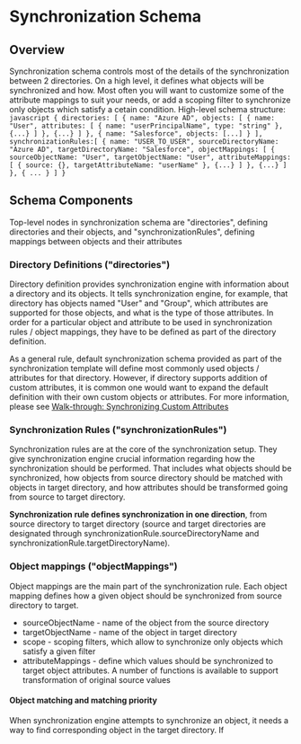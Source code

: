 Synchronization Schema 
===========================================

## Overview

Synchronization schema controls most of the details of the synchronization between 2 directories. On a high level, it defines what objects will be synchronized and how. Most often you will want to customize some of the attribute mappings to suit your needs, or add a scoping filter to synchronize only objects which satisfy a cetain condition. High-level schema structure:
    ```javascript
    {
        directories: [
            {
                name: "Azure AD",
                objects: [
                    {
                        name: "User",
                        attributes: [
                            {
                                name: "userPrincipalName",
                                type: "string"
                            },
                            {...}
                        ]
                    },
                    {...}
                ]
            },
            {
                name: "Salesforce",
                objects: [...]
            }
        ],
        synchronizationRules:[
            {
                name: "USER_TO_USER",
                sourceDirectoryName: "Azure AD",
                targetDirectoryName: "Salesforce",
                objectMappings: [
                    {
                        sourceObjectName: "User",
                        targetObjectName: "User",
                        attributeMappings: [
                            {
                                source: {},
                                targetAttributeName: "userName"
                            },
                            {...}
                        ]
                    },
                    {...}
                ]
            },
            { ... }
        ]
    }
    ```
## Schema Components

Top-level nodes in synchronization schema are "directories", defining directories and their objects, and "synchronizationRules", defining mappings between objects and their attributes

### Directory Definitions ("directories")
Directory definition provides synchronization engine with information about a directory and its objects. It tells synchronization engine, for example, that directory has objects named "User" and "Group", which attributes are supported for those objects, and what is the type of those attributes. In order for a particular object and attribute to be used in synchronization rules / object mappings, they have to be defined as part of the directory definition. 

As a general rule, default synchronization schema provided as part of the synchronization template will define most commonly used objects / attributes for that directory. However, if directory supports addition of custom attributes, it is common one would want to expand the default definition with their own custom objects or attributes. For more information, please see [Walk-through: Synchronizing Custom Attributes](synchronization-walkthrough-synchronizing-custom-attributes)

### Synchronization Rules ("synchronizationRules")
Synchronization rules are at the core of the synchronization setup. They give synchronization engine crucial information regarding how the synchronization should be performed. That includes what objects should be synchronized, how objects from source directory should be matched with objects in target directory, and how attributes should be transformed going from source to target directory.

**Synchronization rule defines synchronization in one direction**, from source directory to target directory (source and target directories are designated through synchronizationRule.sourceDirectoryName and synchronizationRule.targetDirectoryName).

### Object mappings ("objectMappings")
Object mappings are the main part of the synchronization rule. Each object mapping defines how a given object should be synchronized from source directory to target.

- sourceObjectName - name of the object from the source directory
- targetObjectName - name of the object in target directory
- scope - scoping filters, which allow to synchronize only objects which satisfy a given filter
- attributeMappings - define which values should be synchronized to target object attributes. A number of functions is available to support transformation of original source values

#### Object matching and matching priority
When synchronization engine attempts to synchronize an object, it needs a way to find corresponding object in the target directory. If
